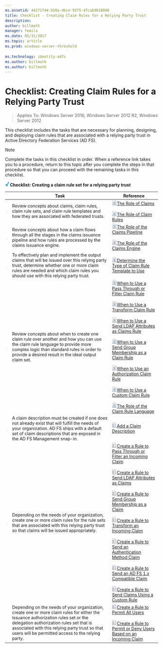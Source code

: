 ```yaml
---
ms.assetid: 44271f44-b50a-4bce-9375-4fcab9618048
title: Checklist - Creating Claim Rules for a Relying Party Trust
description:
author: billmath
manager: femila
ms.date: 05/31/2017
ms.topic: article
ms.prod: windows-server-threshold

ms.technology: identity-adfs
ms.author: billmath
ms.author: billmath
---
```


# Checklist: Creating Claim Rules for a Relying Party Trust

>Applies To: Windows Server 2016, Windows Server 2012 R2, Windows Server 2012

This checklist includes the tasks that are necessary for planning, designing, and deploying claim rules that are associated with a relying party trust in Active Directory Federation Services \(AD FS\).  
  
> [!NOTE]  
> Complete the tasks in this checklist in order. When a reference link takes you to a procedure, return to this topic after you complete the steps in that procedure so that you can proceed with the remaining tasks in this checklist.  
  
![creating claim rules](media/2b05dce3-938f-4168-9b8f-1f4398cbdb9b.gif)**Checklist: Creating a claim rule set for a relying party trust**  
  
||Task|Reference|  
|-|--------|-------------|  
|![creating claim rules](media/icon_checkboxo.gif)|Review concepts about claims, claim rules, claim rule sets, and claim rule templates and how they are associated with federated trusts.|![creating claim rules](media/faa393df-4856-4431-9eda-4f4e5be72a90.gif)[The Role of Claims](../../ad-fs/technical-reference/The-Role-of-Claims.md)<br /><br />![creating claim rules](media/faa393df-4856-4431-9eda-4f4e5be72a90.gif)[The Role of Claim Rules](../../ad-fs/technical-reference/The-Role-of-Claim-Rules.md)|  
|![creating claim rules](media/icon_checkboxo.gif)|Review concepts about how a claim flows through all the stages in the claims issuance pipeline and how rules are processed by the claims issuance engine.|![creating claim rules](media/faa393df-4856-4431-9eda-4f4e5be72a90.gif)[The Role of the Claims Pipeline](../../ad-fs/technical-reference/The-Role-of-the-Claims-Pipeline.md)<br /><br />![creating claim rules](media/faa393df-4856-4431-9eda-4f4e5be72a90.gif)[The Role of the Claims Engine](../../ad-fs/technical-reference/The-Role-of-the-Claims-Engine.md)|  
|![creating claim rules](media/icon_checkboxo.gif)|To effectively plan and implement the output claims that will be issued over this relying party trust, determine whether one or more claim rules are needed and which claim rules you should use with this relying party trust.|![creating claim rules](media/faa393df-4856-4431-9eda-4f4e5be72a90.gif)[Determine the Type of Claim Rule Template to Use](../../ad-fs/technical-reference/Determine-the-Type-of-Claim-Rule-Template-to-Use.md)|  
|![creating claim rules](media/icon_checkboxo.gif)|Review concepts about when to create one claim rule over another and how you can use the claim rule language to provide more complex logic than standard rules in order to provide a desired result in the ideal output claim set.|![creating claim rules](media/faa393df-4856-4431-9eda-4f4e5be72a90.gif)[When to Use a Pass Through or Filter Claim Rule](../../ad-fs/technical-reference/When-to-Use-a-Pass-Through-or-Filter-Claim-Rule.md)<br /><br />![creating claim rules](media/faa393df-4856-4431-9eda-4f4e5be72a90.gif)[When to Use a Transform Claim Rule](../../ad-fs/technical-reference/When-to-Use-a-Transform-Claim-Rule.md)<br /><br />![creating claim rules](media/faa393df-4856-4431-9eda-4f4e5be72a90.gif)[When to Use a Send LDAP Attributes as Claims Rule](../../ad-fs/technical-reference/When-to-Use-a-Send-LDAP-Attributes-as-Claims-Rule.md)<br /><br />![creating claim rules](media/faa393df-4856-4431-9eda-4f4e5be72a90.gif)[When to Use a Send Group Membership as a Claim Rule](../../ad-fs/technical-reference/When-to-Use-a-Send-Group-Membership-as-a-Claim-Rule.md)<br /><br />![creating claim rules](media/faa393df-4856-4431-9eda-4f4e5be72a90.gif)[When to Use an Authorization Claim Rule](../../ad-fs/technical-reference/When-to-Use-an-Authorization-Claim-Rule.md)<br /><br />![creating claim rules](media/faa393df-4856-4431-9eda-4f4e5be72a90.gif)[When to Use a Custom Claim Rule](../../ad-fs/technical-reference/When-to-Use-a-Custom-Claim-Rule.md)<br /><br />![creating claim rules](media/faa393df-4856-4431-9eda-4f4e5be72a90.gif)[The Role of the Claim Rule Language](../../ad-fs/technical-reference/The-Role-of-the-Claim-Rule-Language.md)|  
|![creating claim rules](media/icon_checkboxo.gif)|A claim description must be created if one does not already exist that will fulfill the needs of your organization. AD FS ships with a default set of claim descriptions that are exposed in the AD FS Management snap\-in.|![creating claim rules](media/15dd35b6-6cc6-421f-93f8-7109920e7144.gif)[Add a Claim Description](../../ad-fs/operations/Add-a-Claim-Description.md)|  
|![creating claim rules](media/icon_checkboxo.gif)|Depending on the needs of your organization, create one or more claim rules for the rule sets that are associated with this relying party trust so that claims will be issued appropriately.|![creating claim rules](media/15dd35b6-6cc6-421f-93f8-7109920e7144.gif)[Create a Rule to Pass Through or Filter an Incoming Claim](../../ad-fs/operations/Create-a-Rule-to-Pass-Through-or-Filter-an-Incoming-Claim.md)<br /><br />![creating claim rules](media/15dd35b6-6cc6-421f-93f8-7109920e7144.gif)[Create a Rule to Send LDAP Attributes as Claims](../../ad-fs/operations/Create-a-Rule-to-Send-LDAP-Attributes-as-Claims.md)<br /><br />![creating claim rules](media/15dd35b6-6cc6-421f-93f8-7109920e7144.gif)[Create a Rule to Send Group Membership as a Claim](../../ad-fs/operations/Create-a-Rule-to-Send-Group-Membership-as-a-Claim.md)<br /><br />![creating claim rules](media/15dd35b6-6cc6-421f-93f8-7109920e7144.gif)[Create a Rule to Transform an Incoming Claim](../../ad-fs/operations/Create-a-Rule-to-Transform-an-Incoming-Claim.md)<br /><br />![creating claim rules](media/15dd35b6-6cc6-421f-93f8-7109920e7144.gif)[Create a Rule to Send an Authentication Method Claim](../../ad-fs/operations/Create-a-Rule-to-Send-an-Authentication-Method-Claim.md)<br /><br />![creating claim rules](media/15dd35b6-6cc6-421f-93f8-7109920e7144.gif)[Create a Rule to Send an AD FS 1.x Compatible Claim](../../ad-fs/operations/Create-a-Rule-to-Send-an-AD-FS-1x-Compatible-Claim.md)<br /><br />![creating claim rules](media/15dd35b6-6cc6-421f-93f8-7109920e7144.gif)[Create a Rule to Send Claims Using a Custom Rule](../../ad-fs/operations/Create-a-Rule-to-Send-Claims-Using-a-Custom-Rule.md)|  
|![creating claim rules](media/icon_checkboxo.gif)|Depending on the needs of your organization, create one or more claim rules for either the issuance authorization rules set or the delegation authorization rules set that is associated with this relying party trust so that users will be permitted access to the relying party.|![creating claim rules](media/15dd35b6-6cc6-421f-93f8-7109920e7144.gif)[Create a Rule to Permit All Users](../../ad-fs/operations/Create-a-Rule-to-Permit-All-Users.md)<br /><br />![creating claim rules](media/15dd35b6-6cc6-421f-93f8-7109920e7144.gif)[Create a Rule to Permit or Deny Users Based on an Incoming Claim](../../ad-fs/operations/Create-a-Rule-to-Permit-or-Deny-Users-Based-on-an-Incoming-Claim.md)|  
